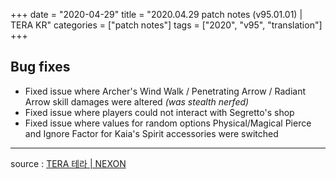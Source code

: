 +++
date = "2020-04-29"
title = "2020.04.29 patch notes (v95.01.01) | TERA KR"
categories = ["patch notes"]
tags = ["2020", "v95", "translation"]
+++

## Bug fixes

- Fixed issue where Archer's Wind Walk / Penetrating Arrow / Radiant Arrow skill damages were altered *(was stealth nerfed)*
- Fixed issue where players could not interact with Segretto's shop
- Fixed issue where values for random options Physical/Magical Pierce and Ignore Factor for Kaia's Spirit accessories were switched

----

source : [TERA 테라 | NEXON](http://tera.nexon.com/news/update/view.aspx?n4articlesn=436)

